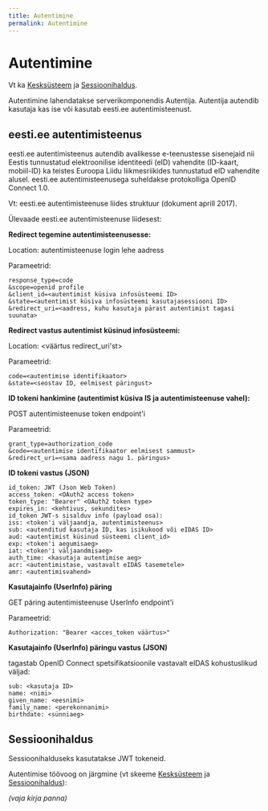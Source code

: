 ```yaml
---
title: Autentimine
permalink: Autentimine
---
```


# Autentimine

Vt ka [Kesksüsteem](Kesk) ja [Sessioonihaldus](Sessioonihaldus).

Autentimine lahendatakse serverikomponendis Autentija. Autentija autendib kasutaja kas ise või kasutab eesti.ee autentimisteenust.

##  eesti.ee autentimisteenus

eesti.ee autentimisteenus autendib avalikesse e-teenustesse sisenejaid nii Eestis tunnustatud elektroonilise identiteedi (eID) vahendite (ID-kaart, mobiil-ID) ka teistes Euroopa Liidu liikmesriikides tunnustatud eID vahendite alusel. eesti.ee autentimisteenusega suheldakse protokolliga OpenID Connect 1.0. 

Vt: eesti.ee autentimisteenuse liides struktuur (dokument aprill 2017).

Ülevaade eesti.ee autentimisteenuse liidesest:

__Redirect tegemine autentimisteenusesse:__

Location: autentimisteenuse login lehe aadress

Parameetrid:

```
response_type=code
&scope=openid profile
&client_id=<autentimist küsiva infosüsteemi ID>
&state=<autentimist küsiva infosüsteemi kasutajasessiooni ID>
&redirect_uri=<aadress, kuhu kasutaja pärast autentimist tagasi suunata>
```

__Redirect vastus autentimist küsinud infosüsteemi:__

Location: <väärtus redirect_uri'st>

Parameetrid:

```
code=<autentimise identifikaator>
&state=<seostav ID, eelmisest päringust>
```

__ID tokeni hankimine (autentimist küsiva IS ja autentimisteenuse vahel):__

POST autentimisteenuse token endpoint'i

Parameetrid:

```
grant_type=authorization_code
&code=<autentimise identifikaator eelmisest sammust>
&redirect_uri=<sama aadress nagu 1. päringus>
```

__ID tokeni vastus (JSON)__

```
id_token: JWT (Json Web Token)
access_token: <OAuth2 access token>
token_type: "Bearer" <OAuth2 token type>
expires_in: <kehtivus, sekundites>
id_token JWT-s sisalduv info (payload osa):
iss: <token'i väljaandja, autentimisteenus>
sub: <autenditud kasutaja ID, kas isikukood või eIDAS ID>
aud: <autentimist küsinud süsteemi client_id>
exp: <token'i aegumisaeg>
iat: <token'i väljaandmisaeg>
auth_time: <kasutaja autentimise aeg>
acr: <autentimistase, vastavalt eIDAS tasemetele>
amr: <autentimisvahend>
```

__Kasutajainfo (UserInfo) päring__

GET päring autentimisteenuse UserInfo endpoint'i

Parameetrid:

```
Authorization: "Bearer <acces_token väärtus>"
```

__Kasutajainfo (UserInfo) päringu vastus (JSON)__

tagastab OpenID Connect spetsifikatsioonile vastavalt eIDAS kohustuslikud väljad:

```
sub: <kasutaja ID>
name: <nimi>
given_name: <eesnimi>
family_name: <perekonnanimi>
birthdate: <sünniaeg>
```

## Sessioonihaldus

Sessioonihalduseks kasutatakse JWT tokeneid.

Autentimise töövoog on järgmine (vt skeeme [Kesksüsteem](Kesk) ja [Sessioonihaldus](Sessioonihaldus)):

_(vaja kirja panna)_

